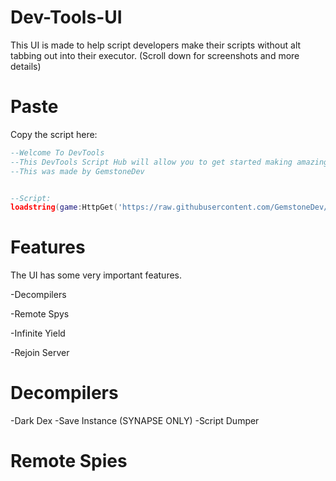# Dev-Tools-UI
This UI is made to help script developers make their scripts without alt tabbing out into their executor. (Scroll down for screenshots and more details)

# Paste
Copy the script here:

```lua
--Welcome To DevTools
--This DevTools Script Hub will allow you to get started making amazing script for games!
--This was made by GemstoneDev


--Script:
loadstring(game:HttpGet('https://raw.githubusercontent.com/GemstoneDev/Dev-Tools-UI/main/script/Dev-Tools.lua'))()
```

# Features
The UI has some very important features.

<p>-Decompilers</p>
<p>-Remote Spys</p>
<p>-Infinite Yield</p>
<p>-Rejoin Server</p>

# Decompilers
-Dark Dex
-Save Instance (SYNAPSE ONLY)
-Script Dumper

# Remote Spies
